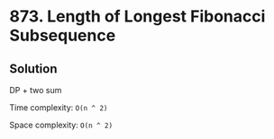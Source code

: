 # 873. Length of Longest Fibonacci Subsequence

## Solution

DP + two sum

Time complexity: `O(n ^ 2)`

Space complexity: `O(n ^ 2)`
